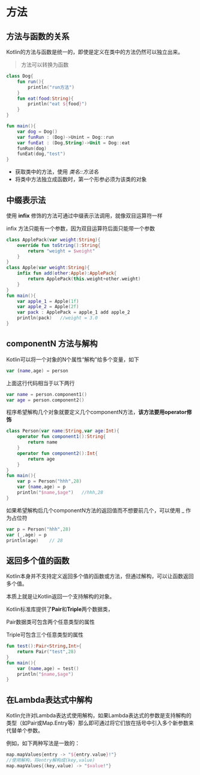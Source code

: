# 方法

## 方法与函数的关系

Kotlin的方法与函数是统一的，即使是定义在类中的方法仍然可以独立出来。

> 方法可以转换为函数

~~~kotlin
class Dog{
    fun run(){
        println("run方法")
    }
    fun eat(food:String){
        println("eat ${food}")
    }
}

fun main(){
    var dog = Dog()
    var funRun : (Dog)->Unint = Dog::run
    var funEat : (Dog,String)->Unit = Dog::eat
    funRun(dog)
    funEat(dog,"test")
}
~~~

* 获取类中的方法，使用 *类名::方法名*
* 将类中方法独立成函数时，第一个形参必须为该类的对象



## 中缀表示法

使用 **infix** 修饰的方法可通过中缀表示法调用，就像双目运算符一样

infix 方法只能有一个参数，因为双目运算符后面只能带一个参数

~~~kotlin
class ApplePack(var weight:String){
    override fun toString():String{
        return "weight = $weight"
    }
}
class Apple(var weight:String){
    infix fun add(other:Apple):ApplePack{
        return ApplePack(this.weight+other.weight)
    }
}
fun main(){
    var apple_1 = Apple(1f)
    var apple_2 = Apple(2f)
    var pack : ApplePack = apple_1 add apple_2
    println(pack)	//weight = 3.0
}
~~~



## componentN 方法与解构

Kotlin可以将一个对象的N个属性“解构”给多个变量，如下

~~~kotlin
var (name,age) = person
~~~

上面这行代码相当于以下两行

~~~kotlin
var name = person.component1()
var age = person.component2()
~~~

程序希望解构几个对象就要定义几个componentN方法，**该方法要用operator修饰**

~~~kotlin
class Person(var name:String,var age:Int){
    operator fun component1():String{
        return name
    }
    operator fun component2():Int{
        return age
    }
}
fun main(){
    var p = Person("hhh",28)
    var (name,age) = p
    println("$name,$age")	//hhh,28
}
~~~

如果希望解构后几个componentN方法的返回值而不想要前几个，可以使用 _ 作为占位符

~~~kotlin
var p = Person("hhh",28)
var (_,age) = p
println(age)	// 28
~~~



## 返回多个值的函数

Kotlin本身并不支持定义返回多个值的函数或方法，但通过解构，可以让函数返回多个值。

本质上就是让Kotlin返回一个支持解构的对象。

Kotlin标准库提供了**Pair**和**Triple**两个数据类，

Pair数据类可包含两个任意类型的属性

Triple可包含三个任意类型的属性

~~~kotlin
fun test():Pair<String,Int>{
    return Pair("test",28)
}
fun main(){
    var (name,age) = test()
    println("$name,$age")
}
~~~



## 在Lambda表达式中解构

Kotlin允许对Lambda表达式使用解构，如果Lambda表达式的参数是支持解构的类型（如Pair或Map.Entry等）那么即可通过将它们放在括号中引入多个新参数来代替单个参数。

例如，如下两种写法是一致的：

~~~kotlin
map.mapValues{entry -> "${entry.value}!"}
//使用解构，将entry解构成(key,value)
map.mapValues{(key,value) -> "$value!"}
~~~

